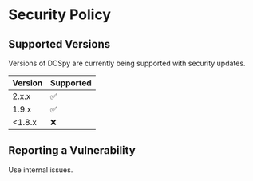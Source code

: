 # Security Policy

## Supported Versions

Versions of DCSpy are currently being supported with security updates.

| Version | Supported          |
|---------|--------------------|
| 2.x.x   | :white_check_mark: |
| 1.9.x   | :white_check_mark: |
| <1.8.x  | :x:                |

## Reporting a Vulnerability

Use internal issues.
